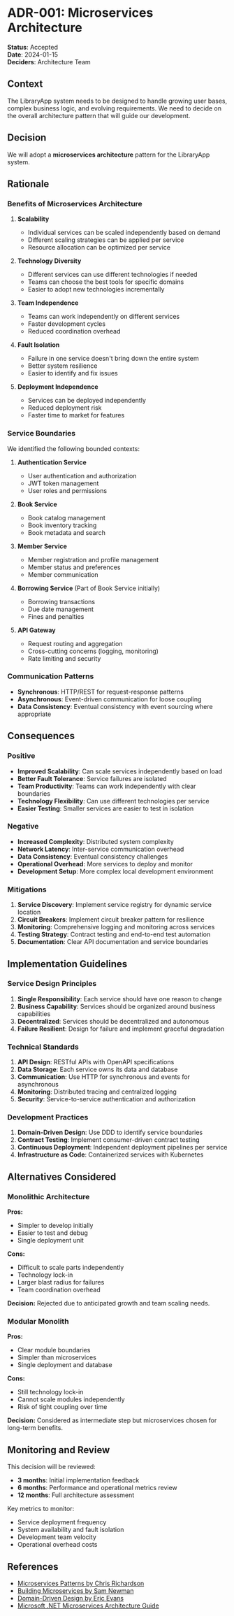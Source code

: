 # ADR-001: Microservices Architecture

**Status**: Accepted  
**Date**: 2024-01-15  
**Deciders**: Architecture Team  

## Context

The LibraryApp system needs to be designed to handle growing user bases, complex business logic, and evolving requirements. We need to decide on the overall architecture pattern that will guide our development.

## Decision

We will adopt a **microservices architecture** pattern for the LibraryApp system.

## Rationale

### Benefits of Microservices Architecture

1. **Scalability**
   - Individual services can be scaled independently based on demand
   - Different scaling strategies can be applied per service
   - Resource allocation can be optimized per service

2. **Technology Diversity**
   - Different services can use different technologies if needed
   - Teams can choose the best tools for specific domains
   - Easier to adopt new technologies incrementally

3. **Team Independence**
   - Teams can work independently on different services
   - Faster development cycles
   - Reduced coordination overhead

4. **Fault Isolation**
   - Failure in one service doesn't bring down the entire system
   - Better system resilience
   - Easier to identify and fix issues

5. **Deployment Independence**
   - Services can be deployed independently
   - Reduced deployment risk
   - Faster time to market for features

### Service Boundaries

We identified the following bounded contexts:

1. **Authentication Service**
   - User authentication and authorization
   - JWT token management
   - User roles and permissions

2. **Book Service**
   - Book catalog management
   - Book inventory tracking
   - Book metadata and search

3. **Member Service**
   - Member registration and profile management
   - Member status and preferences
   - Member communication

4. **Borrowing Service** (Part of Book Service initially)
   - Borrowing transactions
   - Due date management
   - Fines and penalties

5. **API Gateway**
   - Request routing and aggregation
   - Cross-cutting concerns (logging, monitoring)
   - Rate limiting and security

### Communication Patterns

- **Synchronous**: HTTP/REST for request-response patterns
- **Asynchronous**: Event-driven communication for loose coupling
- **Data Consistency**: Eventual consistency with event sourcing where appropriate

## Consequences

### Positive

- **Improved Scalability**: Can scale services independently based on load
- **Better Fault Tolerance**: Service failures are isolated
- **Team Productivity**: Teams can work independently with clear boundaries
- **Technology Flexibility**: Can use different technologies per service
- **Easier Testing**: Smaller services are easier to test in isolation

### Negative

- **Increased Complexity**: Distributed system complexity
- **Network Latency**: Inter-service communication overhead
- **Data Consistency**: Eventual consistency challenges
- **Operational Overhead**: More services to deploy and monitor
- **Development Setup**: More complex local development environment

### Mitigations

1. **Service Discovery**: Implement service registry for dynamic service location
2. **Circuit Breakers**: Implement circuit breaker pattern for resilience
3. **Monitoring**: Comprehensive logging and monitoring across services
4. **Testing Strategy**: Contract testing and end-to-end test automation
5. **Documentation**: Clear API documentation and service boundaries

## Implementation Guidelines

### Service Design Principles

1. **Single Responsibility**: Each service should have one reason to change
2. **Business Capability**: Services should be organized around business capabilities
3. **Decentralized**: Services should be decentralized and autonomous
4. **Failure Resilient**: Design for failure and implement graceful degradation

### Technical Standards

1. **API Design**: RESTful APIs with OpenAPI specifications
2. **Data Storage**: Each service owns its data and database
3. **Communication**: Use HTTP for synchronous and events for asynchronous
4. **Monitoring**: Distributed tracing and centralized logging
5. **Security**: Service-to-service authentication and authorization

### Development Practices

1. **Domain-Driven Design**: Use DDD to identify service boundaries
2. **Contract Testing**: Implement consumer-driven contract testing
3. **Continuous Deployment**: Independent deployment pipelines per service
4. **Infrastructure as Code**: Containerized services with Kubernetes

## Alternatives Considered

### Monolithic Architecture

**Pros:**
- Simpler to develop initially
- Easier to test and debug
- Single deployment unit

**Cons:**
- Difficult to scale parts independently
- Technology lock-in
- Larger blast radius for failures
- Team coordination overhead

**Decision:** Rejected due to anticipated growth and team scaling needs.

### Modular Monolith

**Pros:**
- Clear module boundaries
- Simpler than microservices
- Single deployment and database

**Cons:**
- Still technology lock-in
- Cannot scale modules independently
- Risk of tight coupling over time

**Decision:** Considered as intermediate step but microservices chosen for long-term benefits.

## Monitoring and Review

This decision will be reviewed:
- **3 months**: Initial implementation feedback
- **6 months**: Performance and operational metrics review
- **12 months**: Full architecture assessment

Key metrics to monitor:
- Service deployment frequency
- System availability and fault isolation
- Development team velocity
- Operational overhead costs

## References

- [Microservices Patterns by Chris Richardson](https://microservices.io/patterns/)
- [Building Microservices by Sam Newman](https://samnewman.io/books/building_microservices/)
- [Domain-Driven Design by Eric Evans](https://domainlanguage.com/ddd/)
- [Microsoft .NET Microservices Architecture Guide](https://docs.microsoft.com/en-us/dotnet/architecture/microservices/)